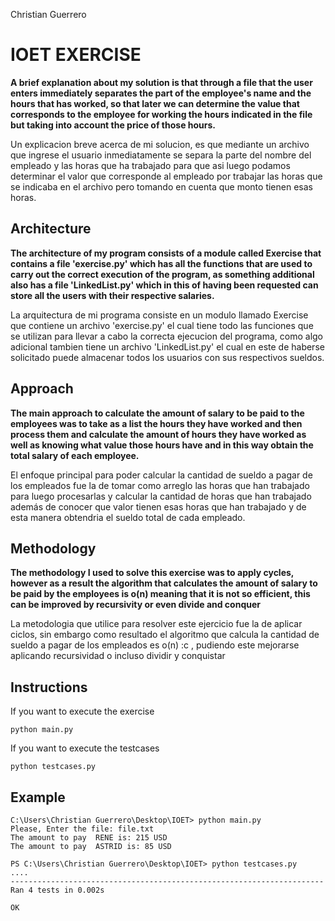 Christian Guerrero

# IOET EXERCISE
**A brief explanation about my solution is that through a file that the user enters immediately separates the part of the employee's name and the hours that has worked, so that later we can determine the value that corresponds to the employee for working the hours indicated in the file but taking into account the price of those hours.**

Un explicacion breve acerca de mi solucion, es que mediante un archivo que ingrese el usuario inmediatamente se separa la parte del nombre del empleado y las horas que ha trabajado para que asi luego podamos determinar el valor que corresponde al empleado por trabajar las horas que se indicaba en el archivo pero tomando en cuenta que monto tienen esas horas.

## Architecture
**The architecture of my program consists of a module called Exercise that contains a file 'exercise.py' which has all the functions that are used to carry out the correct execution of the program, as something additional also has a file 'LinkedList.py' which in this of having been requested can store all the users with their respective salaries.**

La arquitectura de mi programa consiste en un modulo llamado Exercise que contiene un archivo 'exercise.py' el cual tiene todo las funciones que se utilizan para llevar a cabo la correcta ejecucion del programa, como algo adicional tambien tiene un archivo 'LinkedList.py' el cual en este de haberse solicitado puede almacenar todos los usuarios con sus respectivos sueldos.

## Approach
**The main approach to calculate the amount of salary to be paid to the employees was to take as a list the hours they have worked and then process them and calculate the amount of hours they have worked as well as knowing what value those hours have and in this way obtain the total salary of each employee.**

El enfoque principal para poder calcular la cantidad de sueldo a pagar de los empleados fue la de tomar como arreglo las horas que han trabajado para luego procesarlas y calcular la cantidad de horas que han trabajado además de conocer que valor tienen esas horas que han trabajado y de esta manera obtendria el sueldo total de cada empleado.

## Methodology
**The methodology I used to solve this exercise was to apply cycles, however as a result the algorithm that calculates the amount of salary to be paid by the employees is o(n) meaning that it is not so efficient, this can be improved by recursivity or even divide and conquer**

La metodologia que utilice para resolver este ejercicio fue la de aplicar ciclos, sin embargo como resultado el algoritmo que calcula la cantidad de sueldo a pagar de los empleados es o(n) :c , pudiendo este mejorarse aplicando recursividad o incluso dividir y conquistar

## Instructions
If you want to execute the exercise
``` 
python main.py 
``` 
If you want to execute the testcases
``` 
python testcases.py
```
## Example
``` 
C:\Users\Christian Guerrero\Desktop\IOET> python main.py 
Please, Enter the file: file.txt
The amount to pay  RENE is: 215 USD
The amount to pay  ASTRID is: 85 USD
``` 
```
PS C:\Users\Christian Guerrero\Desktop\IOET> python testcases.py    
....
----------------------------------------------------------------------
Ran 4 tests in 0.002s

OK 
``` 
